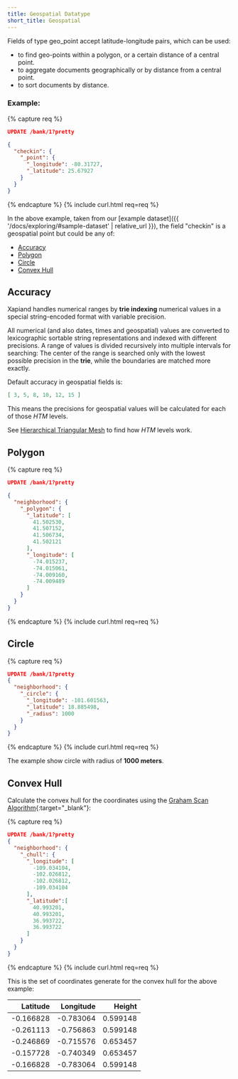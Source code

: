 ```yaml
---
title: Geospatial Datatype
short_title: Geospatial
---
```


Fields of type geo_point accept latitude-longitude pairs, which can be used:

* to find geo-points within a polygon, or a certain distance of a central point.
* to aggregate documents geographically or by distance from a central point.
* to sort documents by distance.


### Example:

{% capture req %}

```json
UPDATE /bank/1?pretty

{
  "checkin": {
    "_point": {
      "_longitude": -80.31727,
      "_latitude": 25.67927
    }
  }
}
```
{% endcapture %}
{% include curl.html req=req %}

In the above example, taken from our
[example dataset]({{ '/docs/exploring/#sample-dataset' | relative_url }}),
the field "checkin" is a geospatial point but could be any of:

- [Accuracy](#accuracy)
- [Polygon](#polygon)
- [Circle](#circle)
- [Convex Hull](#convex-hull)


## Accuracy

Xapiand handles numerical ranges by **trie indexing** numerical values in a
special string-encoded format with variable precision.

All numerical (and also dates, times and geospatial) values are converted to
lexicographic sortable string representations and indexed with different
precisions. A range of values is divided recursively into multiple intervals
for searching: The center of the range is searched only with the lowest possible
precision in the **trie**, while the boundaries are matched more exactly.

Default accuracy in geospatial fields is:

```json
[ 3, 5, 8, 10, 12, 15 ]
```

This means the precisions for geospatial values will be calculated for each of
those _HTM_ levels.

See [Hierarchical Triangular Mesh](htm)
to find how _HTM_ levels work.


## Polygon

{% capture req %}

```json
UPDATE /bank/1?pretty

{
  "neighborhood": {
    "_polygon": {
      "_latitude": [
        41.502530,
        41.507152,
        41.506734,
        41.502121
      ],
      "_longitude": [
        -74.015237,
        -74.015061,
        -74.009160,
        -74.009489
      ]
    }
  }
}
```
{% endcapture %}
{% include curl.html req=req %}


## Circle

{% capture req %}

```json
UPDATE /bank/1?pretty
{
  "neighborhood": {
    "_circle": {
      "_longitude": -101.601563,
      "_latitude": 18.885498,
      "_radius": 1000
    }
  }
}
```
{% endcapture %}
{% include curl.html req=req %}

The example show circle with radius of **1000 meters**.


## Convex Hull

Calculate the convex hull for the coordinates using the
[Graham Scan Algorithm](https://en.wikipedia.org/wiki/Graham_scan#Algorithm){:target="_blank"}:

{% capture req %}

```json
UPDATE /bank/1?pretty
{
  "neighborhood": {
    "_chull": {
      "_longitude": [
        -109.034104,
        -102.026812,
        -102.026812,
        -109.034104
      ],
      "_latitude":[
        40.993201,
        40.993201,
        36.993722,
        36.993722
      ]
    }
  }
}
```
{% endcapture %}
{% include curl.html req=req %}

This is the set of coordinates generate for the convex hull for the above example:

| Latitude  | Longitude | Height   |
|----------:|----------:|---------:|
| -0.166828 | -0.783064 | 0.599148 |
| -0.261113 | -0.756863 | 0.599148 |
| -0.246869 | -0.715576 | 0.653457 |
| -0.157728 | -0.740349 | 0.653457 |
| -0.166828 | -0.783064 | 0.599148 |
